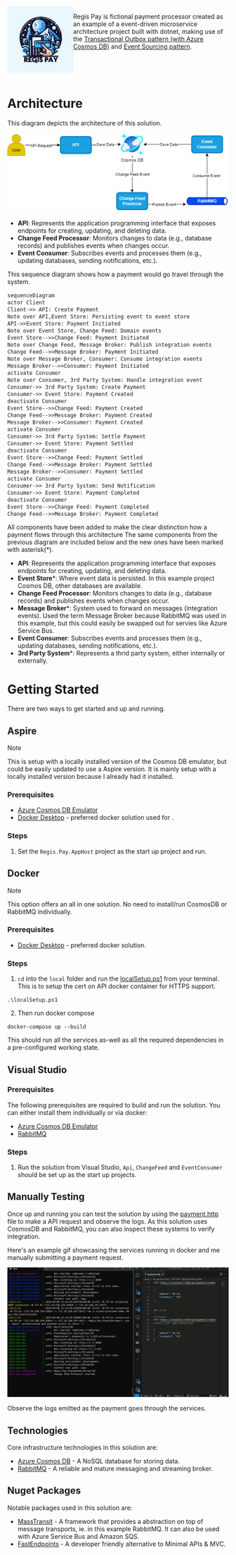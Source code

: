 <img src="regis-pay-logo.jpg" align="left" width="150px"/>

Regis Pay is fictional payment processor created as an example of a event-driven microservice architecture project built with dotnet, making use of the [Transactional Outbox pattern (with Azure Cosmos DB)](https://learn.microsoft.com/en-us/azure/architecture/databases/guide/transactional-outbox-cosmos) and [Event Sourcing pattern](https://learn.microsoft.com/en-us/azure/architecture/patterns/event-sourcing).

<br>
<br>
<br>

# Architecture

This diagram depicts the architecture of this solution.

![Architecture diagram](./docs/images/architecture.drawio.png)

- **API**: Represents the application programming interface that exposes endpoints for creating, updating, and deleting data.
- **Change Feed Processor**: Monitors changes to data (e.g., database records) and publishes events when changes occur.
- **Event Consumer**: Subscribes events and processes them (e.g., updating databases, sending notifications, etc.).

This sequence diagram shows how a payment would go travel through the system. 

```mermaid
sequenceDiagram
actor Client
Client->> API: Create Payment
Note over API,Event Store: Persisting event to event store
API->>Event Store: Payment Initiated
Note over Event Store, Change Feed: Domain events
Event Store-->>Change Feed: Payment Initiated
Note over Change Feed, Message Broker: Publish integration events
Change Feed-->>Message Broker: Payment Initiated
Note over Message Broker, Consumer: Consume integration events
Message Broker-->>Consumer: Payment Initiated
activate Consumer
Note over Consumer, 3rd Party System: Handle integration event
Consumer->> 3rd Party System: Create Payment
Consumer->> Event Store: Payment Created
deactivate Consumer
Event Store-->>Change Feed: Payment Created
Change Feed-->>Message Broker: Payment Created
Message Broker-->>Consumer: Payment Created
activate Consumer
Consumer->> 3rd Party System: Settle Payment
Consumer->> Event Store: Payment Settled
deactivate Consumer
Event Store-->>Change Feed: Payment Settled
Change Feed-->>Message Broker: Payment Settled
Message Broker-->>Consumer: Payment Settled
activate Consumer
Consumer->> 3rd Party System: Send Notification
Consumer->> Event Store: Payment Completed
deactivate Consumer
Event Store-->>Change Feed: Payment Completed
Change Feed-->>Message Broker: Payment Completed
```

All components have been added to make the clear distinction how a payment flows through this architecture 
The same components from the previous diagram are included below and the new ones have been marked with asterisk(*). 

- **API**: Represents the application programming interface that exposes endpoints for creating, updating, and deleting data.
- **Event Store***: Where event data is persisted. In this example project Cosmos DB, other databases are available.
- **Change Feed Processor**: Monitors changes to data (e.g., database records) and publishes events when changes occur.
- **Message Broker***: System used to forward on messages (integration events). Used the term Message Broker because RabbitMQ was used in this example, but this could easily be swapped out for servies like Azure Service Bus.
- **Event Consumer**: Subscribes events and processes them (e.g., updating databases, sending notifications, etc.).
- **3rd Party System***: Represents a thrid party system, either internally or externally.

# Getting Started

There are two ways to get started and up and running.

## Aspire

> [!NOTE]  
> This is setup with a locally installed version of the Cosmos DB emulator, but could be easily updated to use a Aspire version. It is mainly setup with a locally installed version because I already had it installed.

### Prerequisites

- [Azure Cosmos DB Emulator](https://learn.microsoft.com/en-us/azure/cosmos-db/how-to-develop-emulator?tabs=windows%2Ccsharp&pivots=api-nosql#install-the-emulator)
- [Docker Desktop](https://www.docker.com/get-started/) - preferred docker solution used for .

### Steps

1. Set the `Regis.Pay.AppHost` project as the start up project and run.

## Docker

> [!NOTE]  
> This option offers an all in one solution. No need to install/run CosmosDB or RabbitMQ individually.

### Prerequisites

- [Docker Desktop](https://www.docker.com/get-started/) - preferred docker solution.

### Steps

1. `cd` into the `local` folder and run the [localSetup.ps1](local/localSetup.ps1) from your terminal. This is to setup the cert on API docker container for HTTPS support.

```
.\localSetup.ps1
```

2. Then run docker compose

```
docker-compose up --build
```

This should run all the services as-well as all the required dependencies in a pre-configured working state. 

## Visual Studio

### Prerequisites

The following prerequisites are required to build and run the solution. You can either install them individually or via docker:
- [Azure Cosmos DB Emulator](https://learn.microsoft.com/en-us/azure/cosmos-db/how-to-develop-emulator?tabs=windows%2Ccsharp&pivots=api-nosql#install-the-emulator)
- [RabbitMQ](https://www.rabbitmq.com/docs/download)

### Steps

1. Run the solution from Visual Studio, `Api`, `ChangeFeed` and `EventConsumer` should be set up as the start up projects.

## Manually Testing

Once up and running you can test the solution by using the [payment.http](local/payment.http) file to make a API request and observe the logs. As this solution uses CosmosDB and RabbitMQ, you can also inspect these systems to verify integration.

Here's an example gif showcasing the services running in docker and me manually submitting a payment request.

![Manually Testing](./docs/images/manual-test.gif)

Observe the logs emitted as the payment goes through the services.

## Technologies

Core infrastructure technologies in this solution are:

- [Azure Cosmos DB](https://azure.microsoft.com/en-gb/products/cosmos-db) - A NoSQL database for storing data. 
- [RabbitMQ](https://www.rabbitmq.com/) - A reliable and mature messaging and streaming broker.

## Nuget Packages

Notable packages used in this solution are:

- [MassTransit](https://masstransit.io/) - A framework that provides a abstraction on top of message transports, ie. in this example RabbitMQ. It can also be used with Azure Service Bus and Amazon SQS.
- [FastEndpoints](https://fast-endpoints.com/) - A developer friendly alternative to Minimal APIs & MVC.
